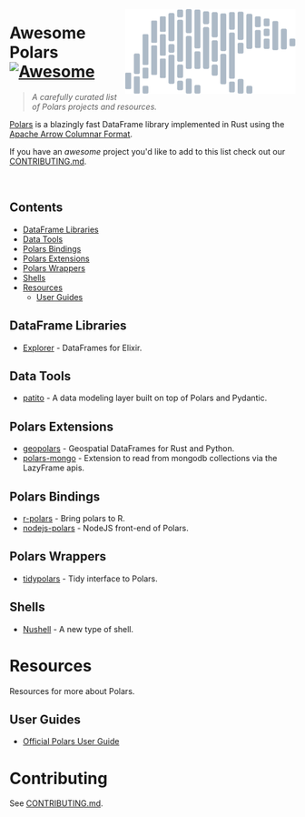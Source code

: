 [<img src="/img/polars-logo-dimmed.svg" align="right" width="300">](https://github.com/pola-rs/polars)

# Awesome Polars [![Awesome](https://awesome.re/badge-flat2.svg)](https://awesome.re)

> *A carefully curated list of Polars projects and resources.*

[Polars](https://github.com/pola-rs/polars) is a blazingly fast DataFrame library implemented in Rust using the [Apache Arrow Columnar Format](https://arrow.apache.org/docs/format/Columnar.html).

If you have an *awesome* project you'd like to add to this list check out our [CONTRIBUTING.md](/CONTRIBUTING.md).

<br>

## Contents
- [DataFrame Libraries](#dataframe-libraries)
- [Data Tools](#data-tools)
- [Polars Bindings](#polars-bindings)
- [Polars Extensions](#polars-extensions)
- [Polars Wrappers](#polars-wrappers)
- [Shells](#shells)
- [Resources](#resources)
  - [User Guides](#user-guides)

## DataFrame Libraries

- [Explorer](https://github.com/elixir-nx/explorer) - DataFrames for Elixir.

## Data Tools

- [patito](https://github.com/kolonialno/patito) - A data modeling layer built on top of Polars and Pydantic.

## Polars Extensions

- [geopolars](https://github.com/geopolars/geopolars) - Geospatial DataFrames for Rust and Python.
- [polars-mongo](https://github.com/universalmind303/polars-mongo) - Extension to read from mongodb collections via the LazyFrame apis.

## Polars Bindings

- [r-polars](https://github.com/pola-rs/r-polars) - Bring polars to R.
- [nodejs-polars](https://github.com/pola-rs/nodejs-polars) - NodeJS front-end of Polars.

## Polars Wrappers

- [tidypolars](https://github.com/markfairbanks/tidypolars) - Tidy interface to Polars.

## Shells

- [Nushell](https://github.com/nushell/nushell) - A new type of shell.

# Resources

Resources for more about Polars.

## User Guides

- [Official Polars User Guide](https://pola-rs.github.io/polars-book/user-guide/)

# Contributing

See [CONTRIBUTING.md](/CONTRIBUTING.md).
